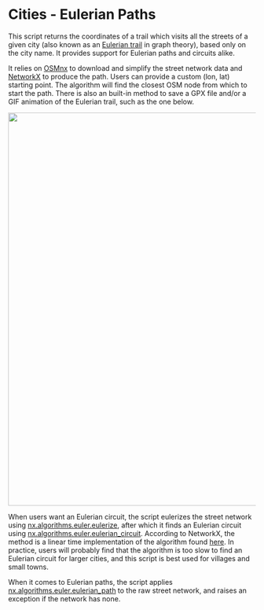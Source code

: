 # Cities - Eulerian Paths

This script returns the coordinates of a trail which visits all the streets of a given city (also known as an [Eulerian trail](https://en.wikipedia.org/wiki/Eulerian_path) in graph theory), based only on the city name. It provides support for Eulerian paths and circuits alike.

It relies on [OSMnx](https://github.com/gboeing/osmnx) to download and simplify the street network data and [NetworkX](https://github.com/networkx/networkx) to produce the path. Users can provide a custom (lon, lat) starting point. The algorithm will find the closest OSM node from which to start the path. There is also an built-in method to save a GPX file and/or a GIF animation of the Eulerian trail, such as the one below. 

<p align="center">
  <img src="Jonzieux_for_display.gif" width="800"/>
</p>

When users want an Eulerian circuit, the script eulerizes the street network using [nx.algorithms.euler.eulerize](https://networkx.org/documentation/stable/reference/algorithms/generated/networkx.algorithms.euler.eulerize.html), after which it finds an Eulerian circuit using [nx.algorithms.euler.eulerian_circuit](https://networkx.org/documentation/stable/reference/algorithms/generated/networkx.algorithms.euler.eulerian_circuit.html). According to NetworkX, the method is a linear time implementation of the algorithm found [here](https://link.springer.com/article/10.1007/BF01580113). In practice, users will probably find that the algorithm is too slow to find an Eulerian circuit for larger cities, and this script is best used for villages and small towns. 

When it comes to Eulerian paths, the script applies [nx.algorithms.euler.eulerian_path](https://networkx.org/documentation/stable/reference/algorithms/generated/networkx.algorithms.euler.eulerian_path.html) to the raw street network, and raises an exception if the network has none. 
